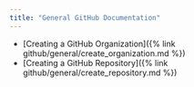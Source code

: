 ```yaml
---
title: "General GitHub Documentation"
---
```


* [Creating a GitHub Organization]({% link github/general/create_organization.md %})
* [Creating a GitHub Repository]({% link github/general/create_repository.md %})
